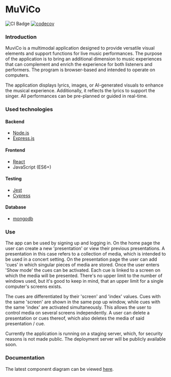 # MuViCo

![CI Badge](https://github.com/MuViCo/MuViCo/workflows/CI/badge.svg)
[![codecov](https://codecov.io/github/MuViCo/MuViCo/graph/badge.svg?token=B5NR45ODV2)](https://codecov.io/github/MuViCo/MuViCo)

### Introduction

MuviCo is a multimodal application designed to provide versatile visual elements and support functions for live music performances. The purpose of the application is to bring an additional dimension to music experiences that can complement and enrich the experience for both listeners and performers. The program is browser-based and intended to operate on computers.

The application displays lyrics, images, or AI-generated visuals to enhance the musical experience. Additionally, it reflects the lyrics to support the singer. All performances can be pre-planned or guided in real-time.

### Used technologies

#### Backend
- [Node.js](https://nodejs.org/en/learn/getting-started/introduction-to-nodejs)
- [Express.js](https://expressjs.com/en/5x/api.html)

#### Frontend
- [React](https://react.dev/learn)
- JavaScript (ES6+)

#### Testing
- [Jest](https://jestjs.io/docs/tutorial-react)
- [Cypress](https://docs.cypress.io/guides/overview/why-cypress)

#### Database
- [mongodb](https://www.mongodb.com/)

### Use

The app can be used by signing up and logging in. On the home page the user can create a new 'presentation' or view their previous presentations. A presentation in this case refers to a collection of media, which is intended to be used in a concert setting. On the presentation page the user can add 'cues' in which singular pieces of media are stored. Once the user enters 'Show mode' the cues can be activated. Each cue is linked to a screen on which the media will be presented. There's no upper limit to the number of windows used, but it's good to keep in mind, that an upper limit for a single computer's screens exists.

The cues are differentiated by their 'screen' and 'index' values. Cues with the same 'screen' are shown in the same pop up window, while cues with the same 'index' are activated simultaneously. This allows the user to control media on several screens independently. A user can delete a presentation or cues thereof, which also deletes the media of said presentation / cue.

Currently the application is running on a staging server, which, for security reasons is not made public. The deployment server will be publicly available soon.

### Documentation

The latest component diagram can be viewed [here](https://github.com/MuViCo/MuViCo/blob/documentation/documentation/architecture/sprint%202.png).
